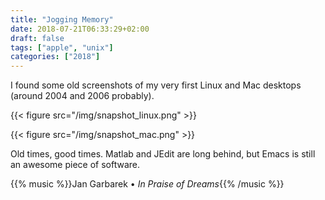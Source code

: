 ```yaml
---
title: "Jogging Memory"
date: 2018-07-21T06:33:29+02:00
draft: false
tags: ["apple", "unix"]
categories: ["2018"]
---
```

I found some old screenshots of my very first Linux and Mac desktops (around 2004 and 2006 probably).

{{< figure src="/img/snapshot_linux.png" >}}

{{< figure src="/img/snapshot_mac.png" >}}

Old times, good times. Matlab and JEdit are long behind, but Emacs is still an awesome piece of software.

{{% music %}}Jan Garbarek • *In Praise of Dreams*{{% /music %}}
